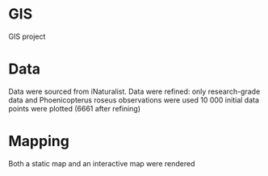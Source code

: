 # GIS
GIS project

# Data
Data were sourced from iNaturalist.
Data were refined: only research-grade data and Phoenicopterus roseus observations were used
10 000 initial data points were plotted (6661 after refining)

# Mapping
Both a static map and an interactive map were rendered
